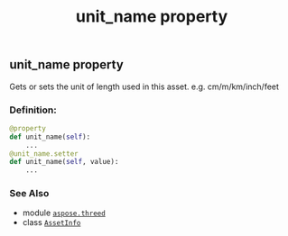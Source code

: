 ﻿---
title: unit_name property
second_title: Aspose.3D for Python via .NET API References
description: 
type: docs
weight: 250
url: /python-net/aspose.threed/assetinfo/unit_name/
is_root: false
---

## unit_name property


Gets or sets the unit of length used in this asset.
e.g. cm/m/km/inch/feet
### Definition:
```python
@property
def unit_name(self):
    ...
@unit_name.setter
def unit_name(self, value):
    ...
```

### See Also
* module [`aspose.threed`](../../)
* class [`AssetInfo`](/3d/python-net/aspose.threed/assetinfo)

